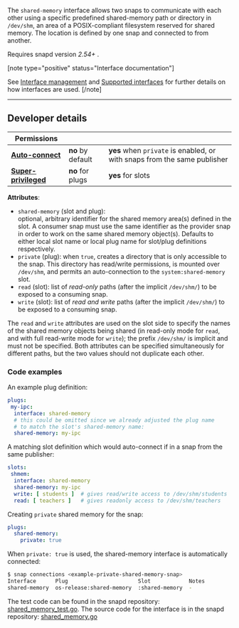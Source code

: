 The `shared-memory` interface allows two snaps to communicate with each other using a specific predefined shared-memory path or directory in `/dev/shm`, an area of a POSIX-compliant filesystem reserved for shared memory. The location is defined by one snap and connected to from another.

Requires snapd version *2.54+* .

[note type="positive" status="Interface documentation"]

See [Interface management](/t/interface-management/6154) and [Supported interfaces](/t/supported-interfaces/7744) for further details on how interfaces are used.
[/note]

---

<h2 id='heading--dev-details'>Developer details </h2>

| Permissions |  |  |
|--|--|--|
| **[Auto-connect](/t/interface-management/6154#heading--auto-connections)** | **no** by default | **yes** when `private` is enabled, or with snaps from the same publisher |
| **[Super-privileged](/t/super-privileged-interfaces/34740)** | **no** for plugs | **yes** for slots |

**Attributes**:

 * `shared-memory` (slot and plug):   
optional, arbitrary identifier for the shared memory area(s) defined in the slot. A consumer snap must use the same identifier as the provider snap in order to work on the same shared memory object(s). Defaults to either local slot name or local plug name for slot/plug definitions respectively.
* `private` (plug): when `true`, creates a directory that is only accessible to the snap. This directory has read/write permissions, is mounted over `/dev/shm`, and permits an auto-connection to the `system:shared-memory` slot.
* `read` (slot): list of *read-only* paths (after the implicit `/dev/shm/`) to be exposed to a consuming snap.
* `write` (slot): list of *read and write* paths (after the implicit `/dev/shm/`) to be exposed to a consuming snap.

The `read` and `write` attributes are used on the slot side to specify the names of the shared memory objects being shared (in read-only mode for `read`, and with full read-write mode for `write`); the prefix `/dev/shm/` is implicit and must not be specified. Both attributes can be specified simultaneously for different paths, but the two values should not duplicate each other.

### Code examples

An example plug definition:

```yaml
plugs:
 my-ipc:
  interface: shared-memory
  # this could be omitted since we already adjusted ​the plug name
  # to match the slot's shared-memory name:
  shared-memory: my-ipc 
```

A matching slot definition which would auto-connect if in a snap from the same publisher:

```yaml
slots:
 shmem:
  interface: shared-memory
  shared-memory: my-ipc
  write: [ students ]  # gives read/write access to /dev/shm/students
  read: [ teachers ]   # gives readonly access to /dev/shm/teachers
```

Creating `private` shared memory for the snap:

```yaml
plugs:
  shared-memory:
    private: true
```

When `private: true` is used,  the shared-memory interface is automatically connected:

```bash
$ snap connections <example-private-shared-memory-snap>
Interface      Plug                      Slot            Notes
shared-memory  os-release:shared-memory  :shared-memory  -
```


The test code can be found in the snapd repository: 
[shared_memory_test.go](https://github.com/snapcore/snapd/blob/master/interfaces/builtin/shared_memory_test.go). 
The source code for the interface is in the snapd repository: 
[shared_memory.go](https://github.com/snapcore/snapd/blob/master/interfaces/builtin/shared_memory.go)</br>